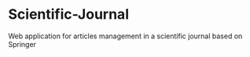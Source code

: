 # Scientific-Journal
Web application for articles  management in a  scientific  journal based on Springer
